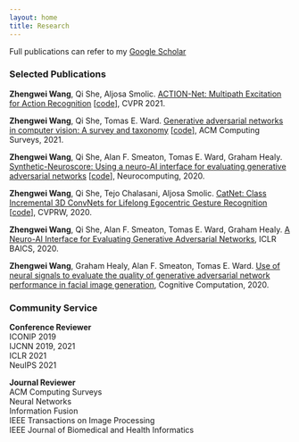 ```yaml
---
layout: home
title: Research
---
```


Full publications can refer to my [Google Scholar](https://scholar.google.com/citations?user=TaYR7cMAAAAJ&hl=en)

### Selected Publications

**Zhengwei Wang**, Qi She, Aljosa Smolic. [ACTION-Net: Multipath Excitation for Action Recognition](https://arxiv.org/pdf/2103.07372.pdf) [[code](https://github.com/V-Sense/ACTION-Net)], CVPR 2021. 

**Zhengwei Wang**, Qi She, Tomas E. Ward. [Generative adversarial networks in computer vision: A survey and taxonomy](https://www.researchgate.net/publication/349189619_Generative_Adversarial_Networks_in_Computer_Vision_A_Survey_and_Taxonomy) [[code](https://github.com/sheqi/GAN_Review)], ACM Computing Surveys, 2021.

**Zhengwei Wang**, Qi She, Alan F. Smeaton, Tomas E. Ward, Graham Healy. [Synthetic-Neuroscore: Using a neuro-AI interface for evaluating generative adversarial networks](https://arxiv.org/pdf/1905.04243.pdf) [[code](https://github.com/villawang/Neuro-AI-Interface)], Neurocomputing, 2020.

**Zhengwei Wang**, Qi She, Tejo Chalasani, Aljosa Smolic. [CatNet: Class Incremental 3D ConvNets for Lifelong Egocentric Gesture Recognition](https://openaccess.thecvf.com/content_CVPRW_2020/papers/w15/Wang_CatNet_Class_Incremental_3D_ConvNets_for_Lifelong_Egocentric_Gesture_Recognition_CVPRW_2020_paper.pdf) [[code](https://github.com/villawang/CatNet)], CVPRW, 2020.

**Zhengwei Wang**, Qi She, Alan F. Smeaton, Tomas E. Ward, Graham Healy. [A Neuro-AI Interface for Evaluating Generative Adversarial Networks](https://arxiv.org/pdf/2003.03193.pdf), ICLR BAICS, 2020.

**Zhengwei Wang**, Graham Healy, Alan F. Smeaton, Tomas E. Ward. [Use of neural signals to evaluate the quality of generative adversarial network performance in facial image generation](https://arxiv.org/pdf/1811.04172.pdf), Cognitive Computation, 2020.



### Community Service

**Conference Reviewer**\
ICONIP 2019\
IJCNN 2019, 2021\
ICLR 2021 \
NeuIPS 2021

**Journal Reviewer**\
ACM Computing Surveys\
Neural Networks\
Information Fusion\
IEEE Transactions on Image Processing\
IEEE Journal of Biomedical and Health Informatics

